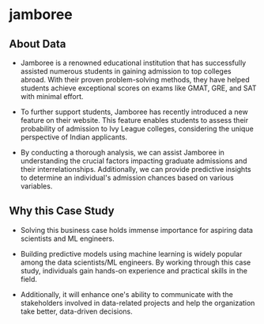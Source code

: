 # jamboree
## About Data
- Jamboree is a renowned educational institution that has successfully assisted numerous students in gaining admission to top colleges abroad. With their proven problem-solving methods, they have helped students achieve exceptional scores on exams like GMAT, GRE, and SAT with minimal effort.

- To further support students, Jamboree has recently introduced a new feature on their website. This feature enables students to assess their probability of admission to Ivy League colleges, considering the unique perspective of Indian applicants.

- By conducting a thorough analysis, we can assist Jamboree in understanding the crucial factors impacting graduate admissions and their interrelationships. Additionally, we can provide predictive insights to determine an individual's admission chances based on various variables.

## Why this Case Study
- Solving this business case holds immense importance for aspiring data scientists and ML engineers.

- Building predictive models using machine learning is widely popular among the data scientists/ML engineers. By working through this case study, individuals gain hands-on experience and practical skills in the field.

- Additionally, it will enhance one's ability to communicate with the stakeholders involved in data-related projects and help the organization take better, data-driven decisions.
